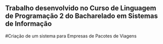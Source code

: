 ## Trabalho desenvolvido no Curso de Linguagem de Programação 2 do Bacharelado em Sistemas de Informação

#Criação de um sistema para Empresas de Pacotes de Viagens
